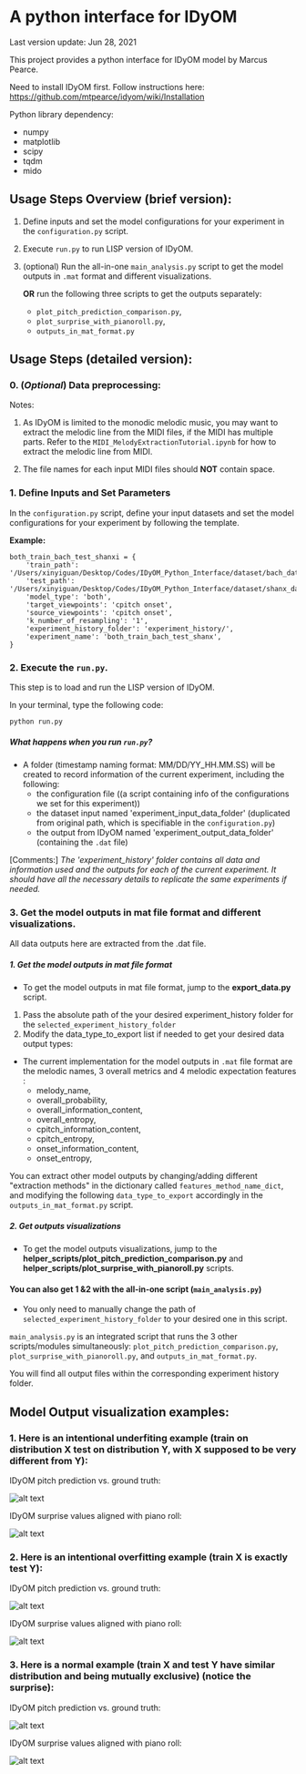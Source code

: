 # A python interface for IDyOM 

Last version update: Jun 28, 2021

This project provides a python interface for IDyOM model by Marcus Pearce. 

Need to install IDyOM first. Follow instructions here: https://github.com/mtpearce/idyom/wiki/Installation 

Python library dependency:
   - numpy
   - matplotlib
   - scipy
   - tqdm
   - mido
 
                        
## Usage Steps Overview (brief version):

1. Define inputs and set the model configurations for your experiment in the ```configuration.py``` script.
2. Execute ```run.py``` to run LISP version of IDyOM.
3. (optional) Run the all-in-one ```main_analysis.py``` script to get the model outputs in ```.mat``` format and different visualizations.

    **OR** run the following three scripts to get the outputs separately: 

    - `plot_pitch_prediction_comparison.py`, 
    - `plot_surprise_with_pianoroll.py`, 
    - `outputs_in_mat_format.py` 
   


 ## Usage Steps (detailed version):
 
 ### 0. (*Optional*) Data preprocessing: 
 
Notes: 

 1. As IDyOM is limited to the monodic melodic music, you may want to extract the melodic line from the MIDI
 files, if the MIDI has multiple parts. Refer to the `MIDI_MelodyExtractionTutorial.ipynb` for how to extract
 the melodic line from MIDI. 
 
 2. The file names for each input MIDI files should **NOT** contain space.
 
 
 ### 1. Define Inputs and Set Parameters
 
In the ```configuration.py``` script, define your input datasets and set the model configurations for your experiment by following the template.

**Example:** 

```
both_train_bach_test_shanxi = {
	'train_path': '/Users/xinyiguan/Desktop/Codes/IDyOM_Python_Interface/dataset/bach_dataset/',
	'test_path': '/Users/xinyiguan/Desktop/Codes/IDyOM_Python_Interface/dataset/shanx_dataset/',
	'model_type': 'both',
	'target_viewpoints': 'cpitch onset',
	'source_viewpoints': 'cpitch onset',
	'k_number_of_resampling': '1',
	'experiment_history_folder': 'experiment_history/',
	'experiment_name': 'both_train_bach_test_shanx',
}
```



 ### 2. Execute the ```run.py```. 
 This step is to load and run the LISP version of IDyOM.

In your terminal, type the following code:


    python run.py


##### What happens when you run ```run.py```?

- A folder (timestamp naming format: MM/DD/YY_HH.MM.SS) will be created to record information of the current experiment,
including the following:
    - the configuration file ((a script containing info of the configurations we set for this experiment))
    - the dataset input named 'experiment_input_data_folder' (duplicated from original path, which is specifiable in the ```configuration.py```)
    - the output from IDyOM named 'experiment_output_data_folder' (containing the ```.dat``` file)
    
                  
 [Comments:] *The 'experiment_history' folder contains all data and information used and the outputs for each of the current experiment. 
 It should have all the necessary details to replicate the same experiments if needed.*
 
 
 ### 3. Get the model outputs in mat file format and different visualizations. 
 
 All data outputs here are extracted from the .dat file. 
 
 ##### 1. Get the model outputs in mat file format
 
  - To get the model outputs in mat file format, jump to the **export_data.py** script.
  
  1. Pass the absolute path of the your desired experiment_history folder for the `selected_experiment_history_folder`
  2. Modify the data_type_to_export list if needed to get your desired data output types:
  
  - The current implementation for the model outputs in `.mat` file format are the melodic names, 3 overall metrics and 4 melodic expectation features :
    - melody_name,
    - overall_probability,
    - overall_information_content,
    - overall_entropy,
    - cpitch_information_content,
    - cpitch_entropy,
    - onset_information_content,
    - onset_entropy,
   
  You can extract other model outputs by changing/adding different "extraction methods" in the dictionary called `features_method_name_dict`, 
  and modifying the following `data_type_to_export` accordingly in the `outputs_in_mat_format.py` script.
  
 
 ##### 2. Get outputs visualizations
 
   - To get the model outputs visualizations, jump to the **helper_scripts/plot_pitch_prediction_comparison.py** and **helper_scripts/plot_surprise_with_pianoroll.py** scripts.
  
 #### You can also get 1 &2 with the all-in-one script (```main_analysis.py```)

   - You only need to manually change the path of ```selected_experiment_history_folder``` to your desired one in this script.
 
```main_analysis.py``` is an integrated script that runs the 3 other scripts/modules simultaneously:
`plot_pitch_prediction_comparison.py`, 
`plot_surprise_with_pianoroll.py`, and 
`outputs_in_mat_format.py`. 

You will find all output files within the corresponding experiment history folder. 

## Model Output visualization examples:

### 1. Here is an intentional underfiting example (train on distribution X test on distribution Y, with X supposed to be very different from Y):

IDyOM pitch prediction vs. ground truth:

![alt text][logo5]

[logo5]: Demo_Figs/prediction-shanx033.png

IDyOM surprise values aligned with piano roll:

![alt text][logo6]

[logo6]: Demo_Figs/surprise-shanx033.png


### 2. Here is an intentional overfitting example (train X is exactly test Y):

IDyOM pitch prediction vs. ground truth:

![alt text][logo3]

[logo3]: Demo_Figs/prediction-chor-015.png

IDyOM surprise values aligned with piano roll:

![alt text][logo4]

[logo4]: Demo_Figs/surprise-chor-015.png


### 3. Here is a normal example (train X and test Y have similar distribution and being mutually exclusive) (notice the surprise):

IDyOM pitch prediction vs. ground truth:

![alt text][logo1]

[logo1]: Demo_Figs/prediction-chor-030.png

IDyOM surprise values aligned with piano roll:

![alt text][logo2]

[logo2]: Demo_Figs/surprise-chor-030.png